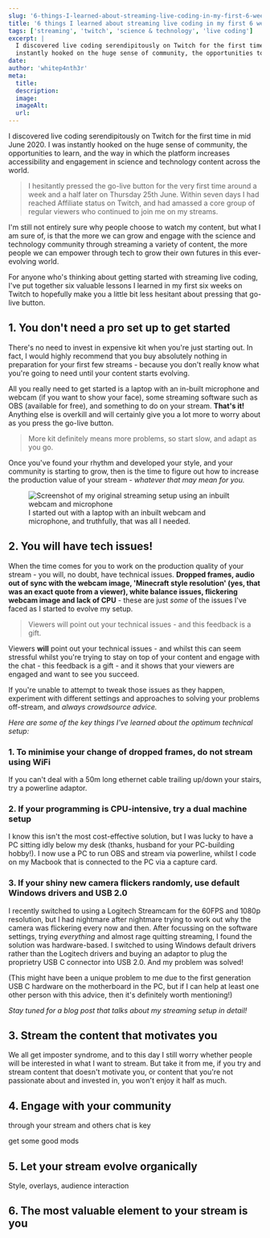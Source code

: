 ```yaml
---
slug: '6-things-I-learned-about-streaming-live-coding-in-my-first-6-weeks-on-Twitch'
title: '6 things I learned about streaming live coding in my first 6 weeks on Twitch'
tags: ['streaming', 'twitch', 'science & technology', 'live coding']
excerpt: |
  I discovered live coding serendipitously on Twitch for the first time in mid June 2020. I was
  instantly hooked on the huge sense of community, the opportunities to learn, and the way in which the platform increases accessibility and engagement in science and technology content across the world.
date:
author: 'whitep4nth3r'
meta:
  title:
  description:
  image:
  imageAlt:
  url:
---
```


I discovered live coding serendipitously on Twitch for the first time in mid June 2020. I was
instantly hooked on the huge sense of community, the opportunities to learn, and the way in which
the platform increases accessibility and engagement in science and technology content across the
world.

> I hesitantly pressed the go-live button for the very first time around a week and a half later on
> Thursday 25th June. Within seven days I had reached Affiliate status on Twitch, and had amassed a
> core group of regular viewers who continued to join me on my streams.

I'm still not entirely sure why people choose to watch my content, but what I am sure of, is that
the more we can grow and engage with the science and technology community through streaming a
variety of content, the more people we can empower through tech to grow their own futures in this
ever-evolving world.

For anyone who's thinking about getting started with streaming live coding, I've put together six
valuable lessons I learned in my first six weeks on Twitch to hopefully make you a little bit less
hesitant about pressing that go-live button.

## 1. You don't need a pro set up to get started

There's no need to invest in expensive kit when you're just starting out. In fact, I would highly
recommend that you buy absolutely nothing in preparation for your first few streams - because you
don't really know what you're going to need until your content starts evolving.

All you really need to get started is a laptop with an in-built microphone and webcam (if you want
to show your face), some streaming software such as OBS (available for free), and something to do on
your stream. **That's it!** Anything else is overkill and will certainly give you a lot more to
worry about as you press the go-live button.

> More kit definitely means more problems, so start slow, and adapt as you go.

Once you've found your rhythm and developed your style, and your community is starting to grow, then
is the time to figure out how to increase the production value of your stream - _whatever that may
mean for you._

<figure>
 <img src="./img/blog/original-stream-setup.png"
         alt="Screenshot of my original streaming setup using an inbuilt webcam and microphone">
<figcaption>I started out with a laptop with an inbuilt webcam and microphone, and truthfully, that was all I needed.</figcaption>
</figure>

## 2. You will have tech issues!

When the time comes for you to work on the production quality of your stream - you will, no doubt,
have technical issues. **Dropped frames, audio out of sync with the webcam image, 'Minecraft style
resolution' (yes, that was an exact quote from a viewer), white balance issues, flickering webcam
image and lack of CPU** - these are just _some_ of the issues I've faced as I started to evolve my
setup.

> Viewers will point out your technical issues - and this feedback is a gift.

Viewers **will** point out your technical issues - and whilst this can seem stressful whilst you're
trying to stay on top of your content and engage with the chat - this feedback is a gift - and it
shows that your viewers are engaged and want to see you succeed.

If you're unable to attempt to tweak those issues as they happen, experiment with different settings
and approaches to solving your problems off-stream, and _always crowdsource advice._

_Here are some of the key things I've learned about the optimum technical setup:_

### 1. To minimise your change of dropped frames, do not stream using WiFi

If you can't deal with a 50m long ethernet cable trailing up/down your stairs, try a powerline
adaptor.

### 2. If your programming is CPU-intensive, try a dual machine setup

I know this isn't the most cost-effective solution, but I was lucky to have a PC sitting idly below
my desk (thanks, husband for your PC-building hobby!). I now use a PC to run OBS and stream via
powerline, whilst I code on my Macbook that is connected to the PC via a capture card.

### 3. If your shiny new camera flickers randomly, use default Windows drivers and USB 2.0

I recently switched to using a Logitech Streamcam for the 60FPS and 1080p resolution, but I had
nightmare after nightmare trying to work out why the camera was flickering every now and then. After
focussing on the software settings, trying _everything_ and almost rage quitting streaming, I found
the solution was hardware-based. I switched to using Windows default drivers rather than the
Logitech drivers and buying an adaptor to plug the proprietry USB C connector into USB 2.0. And my
problem was solved!

(This might have been a unique problem to me due to the first generation USB C hardware on the
motherboard in the PC, but if I can help at least one other person with this advice, then it's
definitely worth mentioning!)

_Stay tuned for a blog post that talks about my streaming setup in detail!_

## 3. Stream the content that motivates you

We all get imposter syndrome, and to this day I still worry whether people will be interested in
what I want to stream. But take it from me, if you try and stream content that doesn't motivate you,
or content that you're not passionate about and invested in, you won't enjoy it half as much.



## 4. Engage with your community

through your stream and others chat is key

get some good mods

## 5. Let your stream evolve organically

Style, overlays, audience interaction

## 6. The most valuable element to your stream is you
